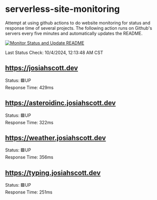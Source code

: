 # serverless-site-monitoring
Attempt at using github actions to do website monitoring for status and response time of several projects. The following action runs on Github's servers every five minutes and automatically updates the README.  

[![Monitor Status and Update README](https://github.com/JosiahSco/serverless-site-monitoring/actions/workflows/monitor.yaml/badge.svg)](https://github.com/JosiahSco/serverless-site-monitoring/actions/workflows/monitor.yaml)

Last Status Check: 10/4/2024, 12:13:48 AM CST

## https://josiahscott.dev
Status: 🟩UP  
Response Time: 429ms

## https://asteroidinc.josiahscott.dev
Status: 🟩UP  
Response Time: 322ms

## https://weather.josiahscott.dev
Status: 🟩UP  
Response Time: 356ms

## https://typing.josiahscott.dev
Status: 🟩UP  
Response Time: 251ms

